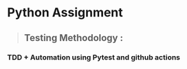 # Python Assignment 
> ## Testing Methodology :
### TDD + Automation using Pytest and github actions
